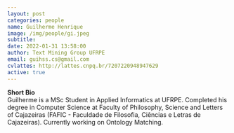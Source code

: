 ```yaml
---
layout: post
categories: people
name: Guilherme Henrique
image: /img/people/gi.jpeg
subtitle: 
date: 2022-01-31 13:58:00
author: Text Mining Group UFRPE
email: guihss.cs@gmail.com
cvlattes: http://lattes.cnpq.br/7207220948947629
active: true
---
```


<b>Short Bio</b><br/>
Guilherme is a MSc Student in Applied Informatics at UFRPE. Completed his degree in Computer Science at Faculty of Philosophy, Science and Letters of Cajazeiras (FAFIC - Faculdade de Filosofia, Ciências e Letras de Cajazeiras). Currently working on Ontology Matching.
